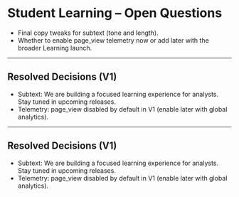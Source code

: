 # Student Learning – Open Questions

- Final copy tweaks for subtext (tone and length).
- Whether to enable page_view telemetry now or add later with the broader Learning launch.

---
## Resolved Decisions (V1)
- Subtext: We are building a focused learning experience for analysts. Stay tuned in upcoming releases.
- Telemetry: page_view disabled by default in V1 (enable later with global analytics).

---
## Resolved Decisions (V1)
- Subtext: We are building a focused learning experience for analysts. Stay tuned in upcoming releases.
- Telemetry: page_view disabled by default in V1 (enable later with global analytics).
